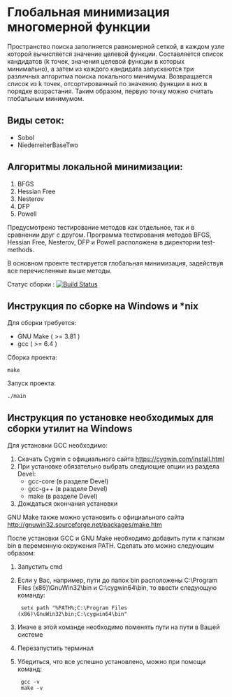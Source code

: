 # Глобальная минимизация многомерной функции

Пространство поиска заполняется равномерной сеткой, в каждом узле которой вычисляется значение целевой функции. Составляется список кандидатов (k точек, значения целевой функции в которых минимально), а затем из каждого кандидата запускаются три различных алгоритма поиска локального минимума. Возвращается список из k точек, отсортированный по значению функции в них в порядке возрастания. Таким образом, первую точку можно считать глобальным минимумом.

## Виды сеток:
* Sobol
* NiederreiterBaseTwo

## Алгоритмы локальной минимизации:
1. BFGS
2. Hessian Free
3. Nesterov
4. DFP
5. Powell

Предусмотрено тестирование методов как отдельное, так и в сравнении друг с другом. Программа тестирования методов BFGS, Hessian Free, Nesterov, DFP и Powell расположена в директории test-methods.

В основном проекте тестируется глобальная минимизация, задействуя все перечисленные выше методы.

Статус сборки : [![Build Status](https://ci.worldfly.org/buildStatus/icon?job=Minimization-Container/Minimization-main)](https://ci.worldfly.org/job/Minimization-Container/job/Minimization-main/)

## Инструкция по сборке на Windows и *nix

Для сборки требуется:
* GNU Make ( >= 3.81 )
* gcc ( >= 6.4 )

Сборка проекта:

    make

Запуск проекта:

    ./main

## Инструкция по установке необходимых для сборки утилит на Windows

Для установки GCC необходимо:

1. Скачать Cygwin с официального сайта https://cygwin.com/install.html
2. При установке обязательно выбрать следующие опции из раздела Devel:
    * gcc-core (в разделе Devel)
    * gcc-g++ (в разделе Devel)
    * make (в разделе Devel)
3. Дождаться окончания установки

GNU Make также можно установить с официального сайта http://gnuwin32.sourceforge.net/packages/make.htm

После установки GCC и GNU Make необходимо добавить пути к папкам bin в переменную окружения PATH. Сделать это можно следующим образом:
1. Запустить cmd
2. Если у Вас, например, пути до папок bin расположены C:\Program Files (x86)\GnuWin32\bin и C:\cygwin64\bin, то ввести следующую команду:
        
        setx path "%PATH%;C:\Program Files (x86)\GnuWin32\bin;C:\cygwin64\bin"
3. Иначе в этой команде необходимо поменять пути на пути в Вашей системе
4. Перезапустить терминал
5. Убедиться, что все успешно установлено, можно при помощи команд:

        gcc -v
        make -v
